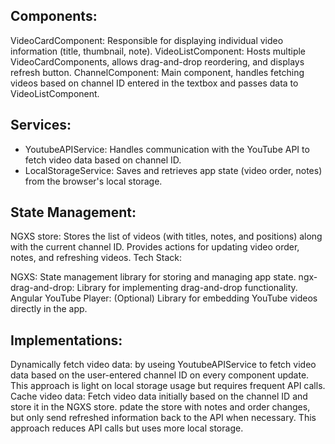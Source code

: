 ## Components:

VideoCardComponent: Responsible for displaying individual video information (title, thumbnail, note).
VideoListComponent: Hosts multiple VideoCardComponents, allows drag-and-drop reordering, and displays refresh button.
ChannelComponent: Main component, handles fetching videos based on channel ID entered in the textbox and passes data to VideoListComponent.

## Services:

- YoutubeAPIService: Handles communication with the YouTube API to fetch video data based on channel ID.
- LocalStorageService: Saves and retrieves app state (video order, notes) from the browser's local storage.

## State Management:

NGXS store: Stores the list of videos (with titles, notes, and positions) along with the current channel ID. 
Provides actions for updating video order, notes, and refreshing videos.
Tech Stack:

NGXS: State management library for storing and managing app state.
ngx-drag-and-drop: Library for implementing drag-and-drop functionality.
Angular YouTube Player: (Optional) Library for embedding YouTube videos directly in the app.


## Implementations:

Dynamically fetch video data: by useing YoutubeAPIService to fetch video data based on the user-entered channel ID on every component update. 
This approach is light on local storage usage but requires frequent API calls.
Cache video data: Fetch video data initially based on the channel ID and store it in the NGXS store. 
pdate the store with notes and order changes, but only send refreshed information back to the API when necessary. 
This approach reduces API calls but uses more local storage.
